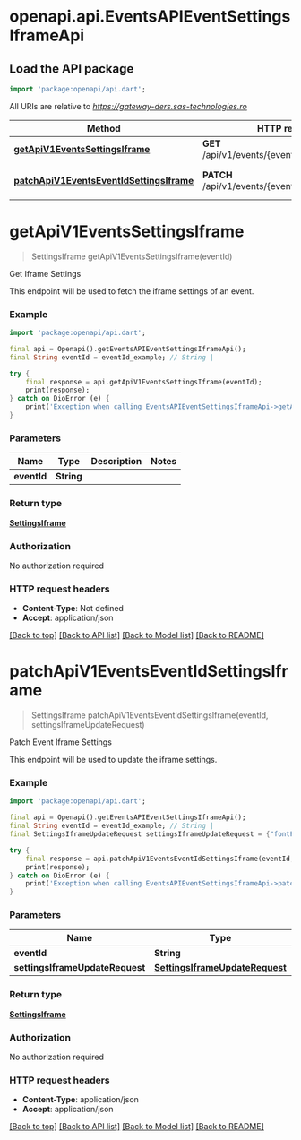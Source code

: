 # openapi.api.EventsAPIEventSettingsIframeApi

## Load the API package
```dart
import 'package:openapi/api.dart';
```

All URIs are relative to *https://gateway-ders.sas-technologies.ro*

Method | HTTP request | Description
------------- | ------------- | -------------
[**getApiV1EventsSettingsIframe**](EventsAPIEventSettingsIframeApi.md#getapiv1eventssettingsiframe) | **GET** /api/v1/events/{eventId}/settings/iframe | Get Iframe Settings
[**patchApiV1EventsEventIdSettingsIframe**](EventsAPIEventSettingsIframeApi.md#patchapiv1eventseventidsettingsiframe) | **PATCH** /api/v1/events/{eventId}/settings/iframe | Patch Event Iframe Settings


# **getApiV1EventsSettingsIframe**
> SettingsIframe getApiV1EventsSettingsIframe(eventId)

Get Iframe Settings

This endpoint will be used to fetch the iframe settings of an event.

### Example
```dart
import 'package:openapi/api.dart';

final api = Openapi().getEventsAPIEventSettingsIframeApi();
final String eventId = eventId_example; // String | 

try {
    final response = api.getApiV1EventsSettingsIframe(eventId);
    print(response);
} catch on DioError (e) {
    print('Exception when calling EventsAPIEventSettingsIframeApi->getApiV1EventsSettingsIframe: $e\n');
}
```

### Parameters

Name | Type | Description  | Notes
------------- | ------------- | ------------- | -------------
 **eventId** | **String**|  | 

### Return type

[**SettingsIframe**](SettingsIframe.md)

### Authorization

No authorization required

### HTTP request headers

 - **Content-Type**: Not defined
 - **Accept**: application/json

[[Back to top]](#) [[Back to API list]](../README.md#documentation-for-api-endpoints) [[Back to Model list]](../README.md#documentation-for-models) [[Back to README]](../README.md)

# **patchApiV1EventsEventIdSettingsIframe**
> SettingsIframe patchApiV1EventsEventIdSettingsIframe(eventId, settingsIframeUpdateRequest)

Patch Event Iframe Settings

This endpoint will be used to update the iframe settings.

### Example
```dart
import 'package:openapi/api.dart';

final api = Openapi().getEventsAPIEventSettingsIframeApi();
final String eventId = eventId_example; // String | 
final SettingsIframeUpdateRequest settingsIframeUpdateRequest = {"fontFamily":"Arial","fontSize":16,"fontColour":"#2A215A","stepperColour":"#43AEC1","buttonColour":"#2A215A","buttonTextColour":"#FFFFFF","backgroundColour":"#FFFFFF"}; // SettingsIframeUpdateRequest | 

try {
    final response = api.patchApiV1EventsEventIdSettingsIframe(eventId, settingsIframeUpdateRequest);
    print(response);
} catch on DioError (e) {
    print('Exception when calling EventsAPIEventSettingsIframeApi->patchApiV1EventsEventIdSettingsIframe: $e\n');
}
```

### Parameters

Name | Type | Description  | Notes
------------- | ------------- | ------------- | -------------
 **eventId** | **String**|  | 
 **settingsIframeUpdateRequest** | [**SettingsIframeUpdateRequest**](SettingsIframeUpdateRequest.md)|  | [optional] 

### Return type

[**SettingsIframe**](SettingsIframe.md)

### Authorization

No authorization required

### HTTP request headers

 - **Content-Type**: application/json
 - **Accept**: application/json

[[Back to top]](#) [[Back to API list]](../README.md#documentation-for-api-endpoints) [[Back to Model list]](../README.md#documentation-for-models) [[Back to README]](../README.md)

